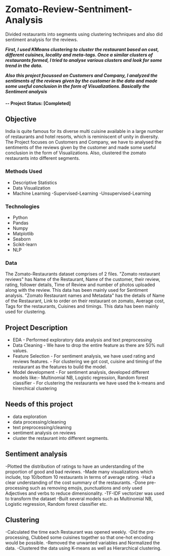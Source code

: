# Zomato-Review-Sentniment-Analysis
Divided restaurants into segments using clustering techniques and also did sentiment analysis for the reviews.

_**First, I used KMeans clustering to cluster the restaurant based on cost, different cuisines, locality and meta-tags. Once a similar clusters of restaurants formed, I tried to analyse various clusters and look for some trend in the data.**_

_**Also this project focussed on Customers and Company, I analyzed the sentiments of the reviews given by the customer in the data and made some useful conclusion in the form of Visualizations. Basically the Sentiment analysis**_

#### -- Project Status: [Completed]

## Objective<br>
India is quite famous for its diverse multi cuisine available in a large number of restaurants and hotel resorts, which is reminiscent of unity in diversity. The Project focuses on Customers and Company, we have to analysed the sentiments of the reviews given by the customer and made some useful conclusion in the form of Visualizations. Also, clustered the zomato restaurants into different segments.


### Methods Used
* Descriptive Statistics
* Data Visualization
* Machine Learning
  -Supervised-Learning
  -Unsupervised-Learning


### Technologies
* Python
* Pandas
* Numpy
* Matplotlib
* Seaborn
* Scikit-learn
* NLP

### Data
The Zomato-Restaurants dataset comprises of 2 files.
"Zomato restaurant reviews" has Name of the Restaurant, Name of the customer, their review, rating, follower details, Time of Review and number of photos uploaded along with the review. This data has been mainly used for Sentiment analysis.
"Zomato Restaurant names and Metadata" has the details of Name of the Restaurant, Link to order on their restaurant on zomato, Average cost, Tags for the restaurants, Cuisines and timings. This data has been mainly used for clustering.

## Project Description
* EDA - Performed exploratory data analysis and text preprocessing
* Data Cleaning - We have to drop the entire feature as there are 50% null values.
* Feature Selection - For sentiment analysis, we have used rating and reviews features.
                    - For clustering we got cost, cuisine and timing of the restaurant as the features to build the model.
* Model development - For sentiment analysis, developed different models like:- Multinomial NB, Logistic regression, Random forest classifier
                    - For clustering the restaurants we have used the k-means and hirerchical clustering


## Needs of this project

- data exploration
- data processing/cleaning
- text preprocessing/cleaning
- sentiment analysis on reviews
- cluster the restaurant into different segments.

## Sentiment analysis

-Plotted the distribution of ratings to have an understanding of the proportion of good and bad reviews.
-Made many visualizations which include, top 10/bottom 10 restaurants in terms of average rating.
-Had a clear understanding of the cost summary of the restaurants.
-Done pre-processing such as removing emojis, punctuations and only used Adjectives and verbs to reduce dimensionality.
-TF-IDF vectorizer was used to transform the dataset
-Built several models such as Multinomial NB, Logistic regression, Random forest classifier etc.

## Clustering
-Calculated the time each Restaurant was opened weekly.
-Did the pre-processing, Clubbed some cuisines together so that one-hot encoding would be possible.
-Removed the unwanted variables and Normalized the data.
-Clustered the data using K-means as well as Hierarchical clustering.

